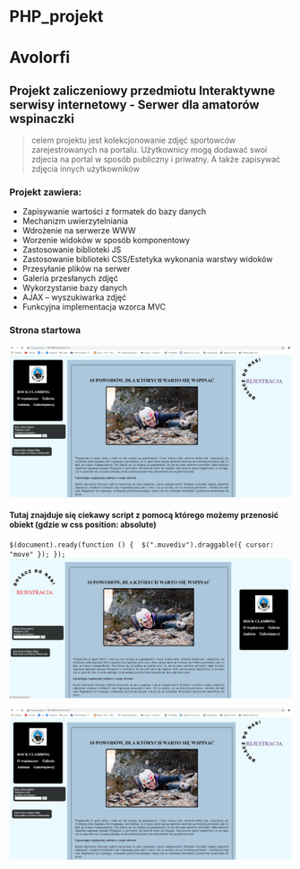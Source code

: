 # PHP_projekt
# Avolorfi

## Projekt zaliczeniowy przedmiotu Interaktywne serwisy internetowу - Serwer dla amatorów wspinaczki
> celem projektu jest kolekcjonowanie zdjęć sportowców zarejestrowanych na portalu. Użytkownicy mogą dodawać swoi zdjecia na portal w sposób publiczny i priwatny. A także zapisywać zdjęcia innych użytkowników

### Projekt zawiera: 
* Zapisywanie wartości z formatek do bazy danych
* Mechanizm uwierzytelniania
* Wdrożenie na serwerze WWW
* Worzenie widoków w sposób komponentowy
* Zastosowanie biblioteki JS
* Zastosowanie biblioteki CSS/Estetyka wykonania warstwy widoków
* Przesyłanie plików na serwer
* Galeria przesłanych zdjęć
* Wykorzystanie bazy danych 
* AJAX – wyszukiwarka zdjęć 
* Funkcyjna implementacja wzorca MVC


### Strona startowa
![index](php/index.jpg)
#### Tutaj znajduje się  ciekawy script z pomocą którego możemy przenosić obiekt (gdzie w css position: absolute)
``
$(document).ready(function () { 
    $(".muvediv").draggable({ cursor: "move" });
});
``
![index](php/prz.jpg)

![index](php/index.jpg)
